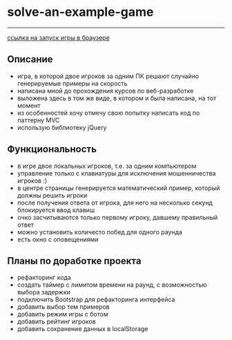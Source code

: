 # solve-an-example-game
***
[ссылка на запуск игры в браузере](https://nikolaymishaev.github.io/solve-an-example-game/solve-an-example-game.html)

## Описание
- игра, в которой двое игроков за одним ПК решают случайно генерируемые примеры на скорость
- написана мной до прохождения курсов по веб-разработке
- выложена здесь в том же виде, в котором и была написана, на тот момент
- из особенностей хочу отмечу свою попытку написать код по паттерну MVC
- использую библиотеку jQuery

## Функциональность
- в игре двое локальных игроков, т.е. за одним компьютером
- управление только с клавиатуры для исключения мошенничества игроков :)
- в центре страницы генерируется математический пример, который должны решить игроки
- после получения ответа от игрока, для него на несколько секунд блокируется ввод клавиш
- очко засчитываются только первому игроку, давшему правильный ответ
- можно установить количесто побед для одного раунда
- есть окно с оповещениями

## Планы по доработке проекта
- рефакторинг кода
- создать таймер с лимитом времени на раунд, с возможностью выбора задержки
- подключить Bootstrap для рефакторинга интерфейса
- добавить выбор тем примеров
- добавить режим игры с ботом
- добавить рейтинг игроков
- добавить сохранение данных в localStorage
